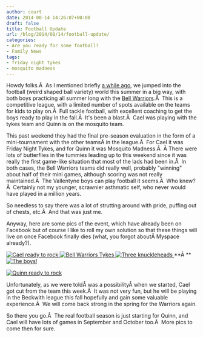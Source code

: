 ```yaml
---
author: court
date: 2014-08-14 14:26:07+00:00
draft: false
title: Football Update
url: /blog/2014/08/14/football-update/
categories:
- Are you ready for some football?
- Family News
tags:
- friday night tykes
- mosquito madness
---
```


Howdy folks.Â  As I mentioned briefly [a while ago](http://www.vallentyne.com/blog/2014/05/28/football-family/), we jumped into the football (weird shaped ball variety) world this summer in a big way, with both boys practicing all summer long with the [Bell Warriors](http://www.bellwarriors.ca/).Â  This is a competitive league, with a limited number of spots available on the teams for kids to play on.Â  Full tackle football, with excellent coaching to get the boys ready to play in the fall.Â  It's been a blast.Â  Cael was playing with the tykes team and Quinn is on the mosquito team.

This past weekend they had the final pre-season evaluation in the form of a mini-tournament with the other teamsÂ in the league.Â  For Cael it was Friday Night Tykes, and for Quinn it was Mosquito Madness.Â  Â There were lots of butterflies in the tummies leading up to this weekend since it was really the first game-like situation that most of the lads had been in.Â  In both cases, the Bell Warriors teams did really well, probably "winning" about half of their mini games, although scoring was not really maintained.Â  The Vallentyne boys can play football it seems.Â  Who knew?Â  Certainly not my younger, scrawnier asthmatic self, who never would have played in a million years.

So needless to say there was a lot of strutting around with pride, puffing out of chests, etc.Â  And that was just me.

Anyway, here are some pics of the event, which have already been on Facebook but of course I like to roll my own solution so that these things will live on once Facebook finally dies (what, you forgot aboutÂ Myspace already?).

[![Cael ready to rock](http://www.vallentyne.com/blog/wp-content/uploads/2014/08/WP_20140808_001-1024x576.jpg)
](http://www.vallentyne.com/blog/2014/08/14/football-update/wp_20140808_001/)
[![Bell Warriors Tykes](http://www.vallentyne.com/blog/wp-content/uploads/2014/08/WP_20140808_007-2-1024x767.jpg)
](http://www.vallentyne.com/blog/2014/08/14/football-update/wp_20140808_007-2/)[![Three knuckleheads](http://www.vallentyne.com/blog/wp-content/uploads/2014/08/WP_20140809_011-1024x576.jpg)
](http://www.vallentyne.com/blog/2014/08/14/football-update/wp_20140809_011/)**Â **[![The boys!](http://www.vallentyne.com/blog/wp-content/uploads/2014/08/WP_20140809_009-1024x576.jpg)
](http://www.vallentyne.com/blog/2014/08/14/football-update/wp_20140809_009/)

[![Quinn ready to rock](http://www.vallentyne.com/blog/wp-content/uploads/2014/08/WP_20140809_003-1024x576.jpg)
](http://www.vallentyne.com/blog/2014/08/14/football-update/wp_20140809_003/)

Unfortunately, as we were toldÂ was a possibilityÂ when we started, Cael got cut from the team this week.Â  It was not very fun, but he will be playing in the Beckwith league this fall hopefully and gain some valuable experience.Â  We will come back strong in the spring for the Warriors again.

So there you go.Â  The real football season is just starting for Quinn, and Cael will have lots of games in September and October too.Â  More pics to come then for sure.

